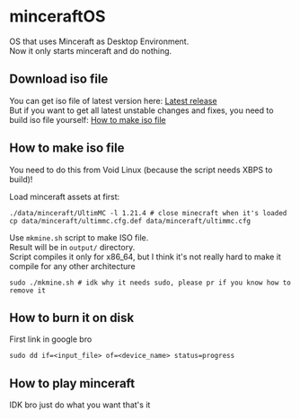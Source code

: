 # minceraftOS

OS that uses Minceraft as Desktop Environment. \
Now it only starts minceraft and do nothing.

## Download iso file

You can get iso file of latest version here: [Latest release](https://github.com/MeexReay/minceraftOS/releases/latest) \
But if you want to get all latest unstable changes and fixes, you need to build iso file yourself: [How to make iso file](https://github.com/MeexReay/minceraftOS#how-to-make-iso-file)

## How to make iso file

You need to do this from Void Linux (because the script needs XBPS to build)!

Load minceraft assets at first:

```
./data/minceraft/UltimMC -l 1.21.4 # close minecraft when it's loaded
cp data/minceraft/ultimmc.cfg.def data/minceraft/ultimmc.cfg
```

Use `mkmine.sh` script to make ISO file. \
Result will be in `output/` directory. \
Script compiles it only for x86_64, but I think it's not really hard to make it compile for any other architecture

```
sudo ./mkmine.sh # idk why it needs sudo, please pr if you know how to remove it
```

## How to burn it on disk

First link in google bro

```
sudo dd if=<input_file> of=<device_name> status=progress
```

## How to play minceraft

IDK bro just do what you want that's it
